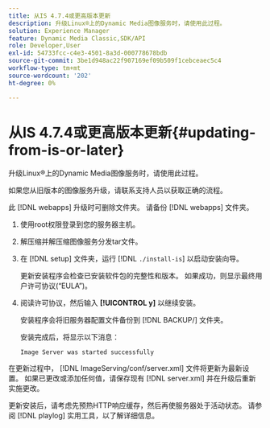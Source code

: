 ```yaml
---
title: 从IS 4.7.4或更高版本更新
description: 升级Linux®上的Dynamic Media图像服务时，请使用此过程。
solution: Experience Manager
feature: Dynamic Media Classic,SDK/API
role: Developer,User
exl-id: 54733fcc-c4e3-4501-8a3d-000778678bdb
source-git-commit: 3be1d948ac22f907169ef09b509f1cebceaec5c4
workflow-type: tm+mt
source-wordcount: '202'
ht-degree: 0%

---
```


# 从IS 4.7.4或更高版本更新{#updating-from-is-or-later}

升级Linux®上的Dynamic Media图像服务时，请使用此过程。

如果您从旧版本的图像服务升级，请联系支持人员以获取正确的流程。

此 [!DNL webapps] 升级时可删除文件夹。 请备份 [!DNL webapps] 文件夹。

1. 使用root权限登录到您的服务器主机。
1. 解压缩并解压缩图像服务分发tar文件。
1. 在 [!DNL setup] 文件夹，运行 [!DNL `./install-is`] 以启动安装向导。

   更新安装程序会检查已安装软件包的完整性和版本。 如果成功，则显示最终用户许可协议(“EULA”)。
1. 阅读许可协议，然后输入 **[!UICONTROL y]** 以继续安装。

   安装程序会将旧服务器配置文件备份到 [!DNL BACKUP/] 文件夹。

   安装完成后，将显示以下消息：

   `Image Server was started successfully`

在更新过程中， [!DNL ImageServing/conf/server.xml] 文件将更新为最新设置。 如果已更改或添加任何值，请保存现有 [!DNL server.xml] 并在升级后重新实施更改。

更新安装后，请考虑先预热HTTP响应缓存，然后再使服务器处于活动状态。 请参阅 [!DNL playlog] 实用工具，以了解详细信息。
